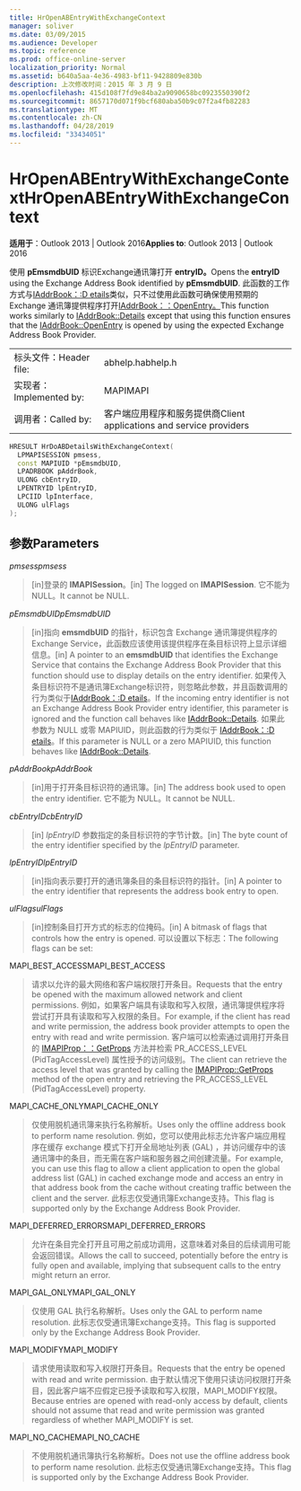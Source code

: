 ```yaml
---
title: HrOpenABEntryWithExchangeContext
manager: soliver
ms.date: 03/09/2015
ms.audience: Developer
ms.topic: reference
ms.prod: office-online-server
localization_priority: Normal
ms.assetid: b640a5aa-4e36-4983-bf11-9428809e830b
description: 上次修改时间：2015 年 3 月 9 日
ms.openlocfilehash: 415d108f7fd9e84ba2a9090658bc0923550390f2
ms.sourcegitcommit: 8657170d071f9bcf680aba50b9c07f2a4fb82283
ms.translationtype: MT
ms.contentlocale: zh-CN
ms.lasthandoff: 04/28/2019
ms.locfileid: "33434051"
---
```

# <a name="hropenabentrywithexchangecontext"></a><span data-ttu-id="1ebf4-103">HrOpenABEntryWithExchangeContext</span><span class="sxs-lookup"><span data-stu-id="1ebf4-103">HrOpenABEntryWithExchangeContext</span></span>

  
  
<span data-ttu-id="1ebf4-104">**适用于**：Outlook 2013 | Outlook 2016</span><span class="sxs-lookup"><span data-stu-id="1ebf4-104">**Applies to**: Outlook 2013 | Outlook 2016</span></span> 
  
<span data-ttu-id="1ebf4-105">使用 **pEmsmdbUID** 标识Exchange通讯簿打开 **entryID。**</span><span class="sxs-lookup"><span data-stu-id="1ebf4-105">Opens the **entryID** using the Exchange Address Book identified by **pEmsmdbUID**.</span></span> <span data-ttu-id="1ebf4-106">此函数的工作方式与[IAddrBook：:D etails](iaddrbook-details.md)类似，只不过使用此函数可确保使用预期的 Exchange 通讯簿提供程序打开[IAddrBook：：OpenEntry。](iaddrbook-openentry.md)</span><span class="sxs-lookup"><span data-stu-id="1ebf4-106">This function works similarly to [IAddrBook::Details](iaddrbook-details.md) except that using this function ensures that the [IAddrBook::OpenEntry](iaddrbook-openentry.md) is opened by using the expected Exchange Address Book Provider.</span></span> 
  
|||
|:-----|:-----|
|<span data-ttu-id="1ebf4-107">标头文件：</span><span class="sxs-lookup"><span data-stu-id="1ebf4-107">Header file:</span></span>  <br/> |<span data-ttu-id="1ebf4-108">abhelp.h</span><span class="sxs-lookup"><span data-stu-id="1ebf4-108">abhelp.h</span></span>  <br/> |
|<span data-ttu-id="1ebf4-109">实现者：</span><span class="sxs-lookup"><span data-stu-id="1ebf4-109">Implemented by:</span></span>  <br/> |<span data-ttu-id="1ebf4-110">MAPI</span><span class="sxs-lookup"><span data-stu-id="1ebf4-110">MAPI</span></span>  <br/> |
|<span data-ttu-id="1ebf4-111">调用者：</span><span class="sxs-lookup"><span data-stu-id="1ebf4-111">Called by:</span></span>  <br/> |<span data-ttu-id="1ebf4-112">客户端应用程序和服务提供商</span><span class="sxs-lookup"><span data-stu-id="1ebf4-112">Client applications and service providers</span></span>  <br/> |
   
```cpp
HRESULT HrDoABDetailsWithExchangeContext(
  LPMAPISESSION pmsess,
  const MAPIUID *pEmsmdbUID,
  LPADRBOOK pAddrBook,
  ULONG cbEntryID,
  LPENTRYID lpEntryID,
  LPCIID lpInterface,
  ULONG ulFlags
);
```

## <a name="parameters"></a><span data-ttu-id="1ebf4-113">参数</span><span class="sxs-lookup"><span data-stu-id="1ebf4-113">Parameters</span></span>

 <span data-ttu-id="1ebf4-114">_pmsess_</span><span class="sxs-lookup"><span data-stu-id="1ebf4-114">_pmsess_</span></span>
  
> <span data-ttu-id="1ebf4-115">[in]登录的 **IMAPISession**。</span><span class="sxs-lookup"><span data-stu-id="1ebf4-115">[in] The logged on **IMAPISession**.</span></span> <span data-ttu-id="1ebf4-116">它不能为 NULL。</span><span class="sxs-lookup"><span data-stu-id="1ebf4-116">It cannot be NULL.</span></span>
    
 <span data-ttu-id="1ebf4-117">_pEmsmdbUID_</span><span class="sxs-lookup"><span data-stu-id="1ebf4-117">_pEmsmdbUID_</span></span>
  
> <span data-ttu-id="1ebf4-118">[in]指向 **emsmdbUID** 的指针，标识包含 Exchange 通讯簿提供程序的 Exchange Service，此函数应该使用该提供程序在条目标识符上显示详细信息。</span><span class="sxs-lookup"><span data-stu-id="1ebf4-118">[in] A pointer to an **emsmdbUID** that identifies the Exchange Service that contains the Exchange Address Book Provider that this function should use to display details on the entry identifier.</span></span> <span data-ttu-id="1ebf4-119">如果传入条目标识符不是通讯簿Exchange标识符，则忽略此参数，并且函数调用的行为类似于[IAddrBook：:D etails](iaddrbook-details.md)。</span><span class="sxs-lookup"><span data-stu-id="1ebf4-119">If the incoming entry identifier is not an Exchange Address Book Provider entry identifier, this parameter is ignored and the function call behaves like [IAddrBook::Details](iaddrbook-details.md).</span></span> <span data-ttu-id="1ebf4-120">如果此参数为 NULL 或零 MAPIUID，则此函数的行为类似于 [IAddrBook：:D etails](iaddrbook-details.md)。</span><span class="sxs-lookup"><span data-stu-id="1ebf4-120">If this parameter is NULL or a zero MAPIUID, this function behaves like [IAddrBook::Details](iaddrbook-details.md).</span></span>
    
 <span data-ttu-id="1ebf4-121">_pAddrBook_</span><span class="sxs-lookup"><span data-stu-id="1ebf4-121">_pAddrBook_</span></span>
  
> <span data-ttu-id="1ebf4-122">[in]用于打开条目标识符的通讯簿。</span><span class="sxs-lookup"><span data-stu-id="1ebf4-122">[in] The address book used to open the entry identifier.</span></span> <span data-ttu-id="1ebf4-123">它不能为 NULL。</span><span class="sxs-lookup"><span data-stu-id="1ebf4-123">It cannot be NULL.</span></span>
    
 <span data-ttu-id="1ebf4-124">_cbEntryID_</span><span class="sxs-lookup"><span data-stu-id="1ebf4-124">_cbEntryID_</span></span>
  
> <span data-ttu-id="1ebf4-125">[in]  _lpEntryID_ 参数指定的条目标识符的字节计数。</span><span class="sxs-lookup"><span data-stu-id="1ebf4-125">[in] The byte count of the entry identifier specified by the  _lpEntryID_ parameter.</span></span> 
    
 <span data-ttu-id="1ebf4-126">_lpEntryID_</span><span class="sxs-lookup"><span data-stu-id="1ebf4-126">_lpEntryID_</span></span>
  
>  <span data-ttu-id="1ebf4-127">[in]指向表示要打开的通讯簿条目的条目标识符的指针。</span><span class="sxs-lookup"><span data-stu-id="1ebf4-127">[in] A pointer to the entry identifier that represents the address book entry to open.</span></span> 
    
 <span data-ttu-id="1ebf4-128">_ulFlags_</span><span class="sxs-lookup"><span data-stu-id="1ebf4-128">_ulFlags_</span></span>
  
> <span data-ttu-id="1ebf4-129">[in]控制条目打开方式的标志的位掩码。</span><span class="sxs-lookup"><span data-stu-id="1ebf4-129">[in] A bitmask of flags that controls how the entry is opened.</span></span> <span data-ttu-id="1ebf4-130">可以设置以下标志：</span><span class="sxs-lookup"><span data-stu-id="1ebf4-130">The following flags can be set:</span></span>
    
<span data-ttu-id="1ebf4-131">MAPI_BEST_ACCESS</span><span class="sxs-lookup"><span data-stu-id="1ebf4-131">MAPI_BEST_ACCESS</span></span>
  
> <span data-ttu-id="1ebf4-132">请求以允许的最大网络和客户端权限打开条目。</span><span class="sxs-lookup"><span data-stu-id="1ebf4-132">Requests that the entry be opened with the maximum allowed network and client permissions.</span></span> <span data-ttu-id="1ebf4-133">例如，如果客户端具有读取和写入权限，通讯簿提供程序将尝试打开具有读取和写入权限的条目。</span><span class="sxs-lookup"><span data-stu-id="1ebf4-133">For example, if the client has read and write permission, the address book provider attempts to open the entry with read and write permission.</span></span> <span data-ttu-id="1ebf4-134">客户端可以检索通过调用打开条目的 [IMAPIProp：：GetProps](imapiprop-getprops.md) 方法并检索 PR_ACCESS_LEVEL (PidTagAccessLevel) 属性授予的访问级别。</span><span class="sxs-lookup"><span data-stu-id="1ebf4-134">The client can retrieve the access level that was granted by calling the [IMAPIProp::GetProps](imapiprop-getprops.md) method of the open entry and retrieving the PR_ACCESS_LEVEL (PidTagAccessLevel) property.</span></span> 
    
<span data-ttu-id="1ebf4-135">MAPI_CACHE_ONLY</span><span class="sxs-lookup"><span data-stu-id="1ebf4-135">MAPI_CACHE_ONLY</span></span>
  
> <span data-ttu-id="1ebf4-136">仅使用脱机通讯簿来执行名称解析。</span><span class="sxs-lookup"><span data-stu-id="1ebf4-136">Uses only the offline address book to perform name resolution.</span></span> <span data-ttu-id="1ebf4-137">例如，您可以使用此标志允许客户端应用程序在缓存 exchange 模式下打开全局地址列表 (GAL) ，并访问缓存中的该通讯簿中的条目，而无需在客户端和服务器之间创建流量。</span><span class="sxs-lookup"><span data-stu-id="1ebf4-137">For example, you can use this flag to allow a client application to open the global address list (GAL) in cached exchange mode and access an entry in that address book from the cache without creating traffic between the client and the server.</span></span> <span data-ttu-id="1ebf4-138">此标志仅受通讯簿Exchange支持。</span><span class="sxs-lookup"><span data-stu-id="1ebf4-138">This flag is supported only by the Exchange Address Book Provider.</span></span>
    
<span data-ttu-id="1ebf4-139">MAPI_DEFERRED_ERRORS</span><span class="sxs-lookup"><span data-stu-id="1ebf4-139">MAPI_DEFERRED_ERRORS</span></span>
  
> <span data-ttu-id="1ebf4-140">允许在条目完全打开且可用之前成功调用，这意味着对条目的后续调用可能会返回错误。</span><span class="sxs-lookup"><span data-stu-id="1ebf4-140">Allows the call to succeed, potentially before the entry is fully open and available, implying that subsequent calls to the entry might return an error.</span></span>
    
<span data-ttu-id="1ebf4-141">MAPI_GAL_ONLY</span><span class="sxs-lookup"><span data-stu-id="1ebf4-141">MAPI_GAL_ONLY</span></span>
  
> <span data-ttu-id="1ebf4-142">仅使用 GAL 执行名称解析。</span><span class="sxs-lookup"><span data-stu-id="1ebf4-142">Uses only the GAL to perform name resolution.</span></span> <span data-ttu-id="1ebf4-143">此标志仅受通讯簿Exchange支持。</span><span class="sxs-lookup"><span data-stu-id="1ebf4-143">This flag is supported only by the Exchange Address Book Provider.</span></span>
    
<span data-ttu-id="1ebf4-144">MAPI_MODIFY</span><span class="sxs-lookup"><span data-stu-id="1ebf4-144">MAPI_MODIFY</span></span>
  
> <span data-ttu-id="1ebf4-145">请求使用读取和写入权限打开条目。</span><span class="sxs-lookup"><span data-stu-id="1ebf4-145">Requests that the entry be opened with read and write permission.</span></span> <span data-ttu-id="1ebf4-146">由于默认情况下使用只读访问权限打开条目，因此客户端不应假定已授予读取和写入权限，MAPI_MODIFY权限。</span><span class="sxs-lookup"><span data-stu-id="1ebf4-146">Because entries are opened with read-only access by default, clients should not assume that read and write permission was granted regardless of whether MAPI_MODIFY is set.</span></span>
    
<span data-ttu-id="1ebf4-147">MAPI_NO_CACHE</span><span class="sxs-lookup"><span data-stu-id="1ebf4-147">MAPI_NO_CACHE</span></span>
  
> <span data-ttu-id="1ebf4-148">不使用脱机通讯簿执行名称解析。</span><span class="sxs-lookup"><span data-stu-id="1ebf4-148">Does not use the offline address book to perform name resolution.</span></span> <span data-ttu-id="1ebf4-149">此标志仅受通讯簿Exchange支持。</span><span class="sxs-lookup"><span data-stu-id="1ebf4-149">This flag is supported only by the Exchange Address Book Provider.</span></span>
    

